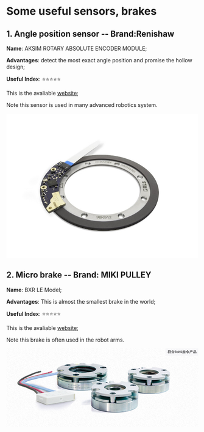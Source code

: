 # Some useful sensors, brakes

## 1. Angle position sensor -- Brand:Renishaw 

**Name**: AKSIM ROTARY ABSOLUTE ENCODER MODULE; 

**Advantages**: detect the most exact  angle position and promise the hollow design; 

**Useful Index**: :star::star::star::star::star:

This is the avaliable [website](https://www.rls.si/cn_en/products/rotary-magnetic-encoders/absolute-encoders/aksim-rotary-absolute-encoder-module?___from_store=cn "Renshaw absolute angle sensor"); 

Note this sensor is used in many advanced robotics system.

![Alt text](https://raw.githubusercontent.com/markwu9494/WhatIHaveLearnedToday/master/Figure/aksim____1.jpeg)

## 2. Micro brake -- Brand: MIKI PULLEY

**Name**: BXR LE Model; 

**Advantages**: This is almost the smallest brake in the world;

**Useful Index**: :star::star::star::star::star:

This is the avaliable [website](http://www.mikipulley.co.jp/EN/Products/ElectoromagneticClutchesAndBrakes/SpringActuatedTypeBrakes/BXR-LE/index.html#ble); 

Note this brake is often used in the robot arms.

![Alt text](https://raw.githubusercontent.com/markwu9494/WhatIHaveLearnedToday/master/Figure/cb_of_ble_l.jpg)
